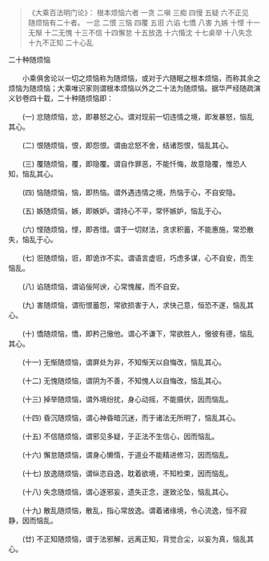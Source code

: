 > 《大乘百法明门论》：
> 根本烦恼六者
> 一贪
> 二嗔
> 三痴
> 四慢
> 五疑
> 六不正见
> &nbsp;
> 随烦恼有二十者。
> 一忿
> 二恨
> 三恼
> 四覆
> 五诳
> 六谄
> 七憍
> 八害
> 九嫉
> 十悭
> 十一无惭
> 十二无愧
> 十三不信
> 十四懈怠
> 十五放逸
> 十六惛沈
> 十七桌举
> 十八失念
> 十九不正知
>  二十心乱



二十种随烦恼\
\
　　小乘俱舍论以一切之烦恼称为随烦恼，或对于六随眠之根本烦恼，而称其余之烦恼为随烦恼；大乘唯识家则谓根本烦恼以外之二十法为随烦恼。据华严经随疏演义钞卷四十载，二十种随烦恼即：\
\
　　(一) 忿随烦恼，忿，即暴怒之心。谓对现前一切违情之境，即发暴怒，恼乱其心。\
\
　　(二) 恨随烦恼，恨，即怨恨。谓由忿怒不舍，结诸怨恨，恼乱其心。\
\
　　(三) 覆随烦恼，覆，即隐覆。谓自作罪恶，不能忏悔，故意隐覆，惟恐人知，恼乱其心。\
\
　　(四) 恼随烦恼，恼，即热恼。谓外遇违情之境，热恼于心，不自安隐。\
\
　　(五) 嫉随烦恼，嫉，即嫉妒。谓持心不平，常怀嫉妒，恼乱于心。\
\
　　(六) 悭随烦恼，悭，即吝惜。谓于一切财法，贪求积蓄，不能惠施，常恐散失，恼乱于心。\
\
　　(七) 诳随烦恼，诳，即诡诈不实。谓语言虚诳，巧虑多谋，心不自安，而生恼乱。\
\
　　(八) 谄随烦恼，谓谄佞阿谀，心常愧赧，而不自安。\
\
　　(九) 害随烦恼，谓衔恨蓄怨，常欲损害于人，求快己意，恒恐不遂，恼乱其心。\
\
　　(十) 憍随烦恼，憍，即矜己慠他。谓心不谦下，常欲胜人，慠彼有德，恼乱其心。\
\
　　(十一) 无惭随烦恼，谓屏处为非，不知惭天以自悔改，恼乱其心。\
\
　　(十二) 无愧随烦恼，谓阴为不善，不知愧人以自悔改，恼乱其心。\
\
　　(十三) 掉举随烦恼，谓外境纷扰，身心动摇，不能摄伏，因而恼乱。\
\
　　(十四) 昏沉随烦恼，谓心神昏暗沉迷，而于诸法无所明了，恼乱其心。\
\
　　(十五) 不信随烦恼，谓邪见多疑，于正法不生信心，因而恼乱。\
\
　　(十六) 懈怠随烦恼，谓身心懒惰，于道业不能精进修习，因而恼乱。\
\
　　(十七) 放逸随烦恼，谓纵恣自逸，耽着欲境，不知检束，因而恼乱。\
\
　　(十八) 失念随烦恼，谓心逐邪妄，遗失正念，遂致沦坠，恼乱其心。\
\
　　(十九) 散乱随烦恼，散乱，指心常放逸。谓着诸缘境，令心流逸，恒不寂静，因而恼乱。\
\
　　(廿) 不正知随烦恼，谓于法邪解，远离正知，背觉合尘，以妄为真，恼乱其心。

